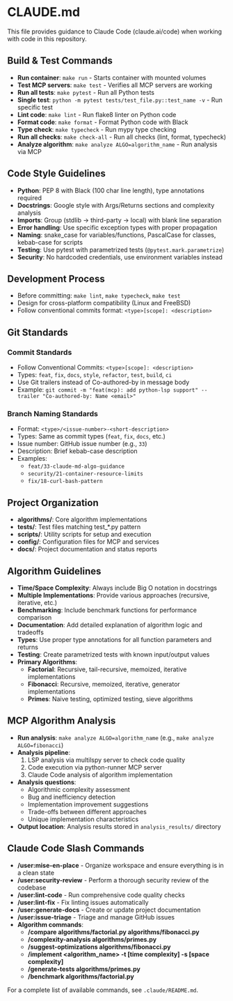 # CLAUDE.md

This file provides guidance to Claude Code (claude.ai/code) when working with code in this repository.

## Build & Test Commands
- **Run container**: `make run` - Starts container with mounted volumes
- **Test MCP servers**: `make test` - Verifies all MCP servers are working
- **Run all tests**: `make pytest` - Run all Python tests
- **Single test**: `python -m pytest tests/test_file.py::test_name -v` - Run specific test
- **Lint code**: `make lint` - Run flake8 linter on Python code
- **Format code**: `make format` - Format Python code with Black
- **Type check**: `make typecheck` - Run mypy type checking
- **Run all checks**: `make check-all` - Run all checks (lint, format, typecheck)
- **Analyze algorithm**: `make analyze ALGO=algorithm_name` - Run analysis via MCP

## Code Style Guidelines
- **Python**: PEP 8 with Black (100 char line length), type annotations required
- **Docstrings**: Google style with Args/Returns sections and complexity analysis
- **Imports**: Group (stdlib → third-party → local) with blank line separation
- **Error handling**: Use specific exception types with proper propagation
- **Naming**: snake_case for variables/functions, PascalCase for classes, kebab-case for scripts
- **Testing**: Use pytest with parametrized tests (`@pytest.mark.parametrize`)
- **Security**: No hardcoded credentials, use environment variables instead

## Development Process
- Before committing: `make lint`, `make typecheck`, `make test`
- Design for cross-platform compatibility (Linux and FreeBSD)
- Follow conventional commits format: `<type>[scope]: <description>`

## Git Standards

### Commit Standards
- Follow Conventional Commits: `<type>[scope]: <description>`
- Types: `feat`, `fix`, `docs`, `style`, `refactor`, `test`, `build`, `ci`
- Use Git trailers instead of Co-authored-by in message body
- Example: `git commit -m "feat(mcp): add python-lsp support" --trailer "Co-authored-by: Name <email>"`

### Branch Naming Standards
- Format: `<type>/<issue-number>-<short-description>`
- Types: Same as commit types (`feat`, `fix`, `docs`, etc.)
- Issue number: GitHub issue number (e.g., `33`)
- Description: Brief kebab-case description
- Examples:
  - `feat/33-claude-md-algo-guidance`
  - `security/21-container-resource-limits`
  - `fix/18-curl-bash-pattern`

## Project Organization
- **algorithms/**: Core algorithm implementations
- **tests/**: Test files matching test_*.py pattern
- **scripts/**: Utility scripts for setup and execution
- **config/**: Configuration files for MCP and services
- **docs/**: Project documentation and status reports

## Algorithm Guidelines
- **Time/Space Complexity**: Always include Big O notation in docstrings
- **Multiple Implementations**: Provide various approaches (recursive, iterative, etc.)
- **Benchmarking**: Include benchmark functions for performance comparison
- **Documentation**: Add detailed explanation of algorithm logic and tradeoffs
- **Types**: Use proper type annotations for all function parameters and returns
- **Testing**: Create parametrized tests with known input/output values
- **Primary Algorithms**:
  - **Factorial**: Recursive, tail-recursive, memoized, iterative implementations
  - **Fibonacci**: Recursive, memoized, iterative, generator implementations
  - **Primes**: Naive testing, optimized testing, sieve algorithms

## MCP Algorithm Analysis
- **Run analysis**: `make analyze ALGO=algorithm_name` (e.g., `make analyze ALGO=fibonacci`)
- **Analysis pipeline**:
  1. LSP analysis via multilspy server to check code quality
  2. Code execution via python-runner MCP server
  3. Claude Code analysis of algorithm implementation
- **Analysis questions**:
  - Algorithmic complexity assessment
  - Bug and inefficiency detection
  - Implementation improvement suggestions
  - Trade-offs between different approaches
  - Unique implementation characteristics
- **Output location**: Analysis results stored in `analysis_results/` directory

## Claude Code Slash Commands
- **/user:mise-en-place** - Organize workspace and ensure everything is in a clean state
- **/user:security-review** - Perform a thorough security review of the codebase
- **/user:lint-code** - Run comprehensive code quality checks
- **/user:lint-fix** - Fix linting issues automatically
- **/user:generate-docs** - Create or update project documentation
- **/user:issue-triage** - Triage and manage GitHub issues
- **Algorithm commands**:
  - **/compare algorithms/factorial.py algorithms/fibonacci.py**
  - **/complexity-analysis algorithms/primes.py**
  - **/suggest-optimizations algorithms/fibonacci.py**
  - **/implement <algorithm_name> -t [time complexity] -s [space complexity]**
  - **/generate-tests algorithms/primes.py**
  - **/benchmark algorithms/factorial.py**

For a complete list of available commands, see `.claude/README.md`.